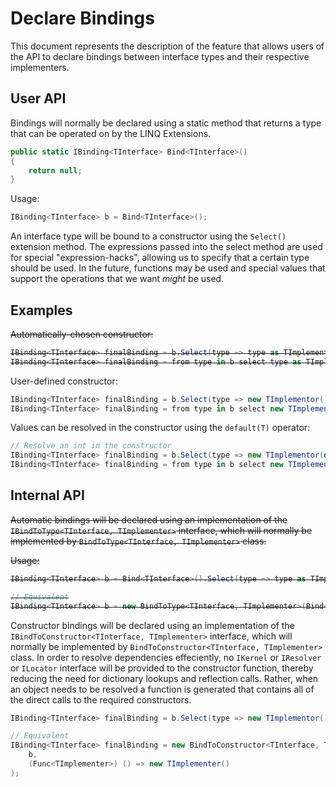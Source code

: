 # Declare Bindings
This document represents the description of the feature that allows users of the API to declare bindings between interface types and their respective implementers.

## User API

Bindings will normally be declared using a static method that returns a type that can be operated on by the LINQ Extensions.


```csharp
public static IBinding<TInterface> Bind<TInterface>()
{
	return null;
}
```

Usage:

```csharp
IBinding<TInterface> b = Bind<TInterface>();
```

An interface type will be bound to a constructor using the `Select()` extension method.
The expressions passed into the select method are used for special "expression-hacks", allowing us to specify that a certain type should be used. In the future, functions may be used and special values that support the operations that we want _might_ be used.

## Examples

<strike>
Automatically-chosen constructor:

```csharp
IBinding<TInterface> finalBinding = b.Select(type => type as TImplementor);
IBinding<TInterface> finalBinding = from type in b select type as TImplementor;
```
</strike>

User-defined constructor:

```csharp
IBinding<TInterface> finalBinding = b.Select(type => new TImplementor());
IBinding<TInterface> finalBinding = from type in b select new TImplementor();
```

Values can be resolved in the constructor using the `default(T)` operator:

```csharp
// Resolve an int in the constructor
IBinding<TInterface> finalBinding = b.Select(type => new TImplementor(default(int)));
IBinding<TInterface> finalBinding = from type in b select new TImplementor(default(int));
```

## Internal API


~~Automatic bindings will be declared using an implementation of the `IBindToType<TInterface, TImplementer>` interface, which will normally be implemented by `BindToType<TInterface, TImplementer>` class.~~

~~Usage:~~
<strike>
```csharp
IBinding<TInterface> b = Bind<TInterface>().Select(type => type as TImplementer);

// Equivalent
IBinding<TInterface> b = new BindToType<TInterface, TImplementer>(Bind<TInterface>());
```
</strike>

Constructor bindings will be declared using an implementation of the `IBindToConstructor<TInterface, TImplementer>` interface, which will normally be implemented by `BindToConstructor<TInterface, TImplementer>` class.
In order to resolve dependencies effeciently, no `IKernel` or `IResolver` or `ILocator` interface will be provided to the constructor function, thereby reducing the need for dictionary lookups and reflection calls. Rather, when an object needs to be resolved a function is generated that contains all of the direct calls to the required constructors.

```csharp
IBinding<TInterface> finalBinding = b.Select(type => new TImplementor());

// Equivalent
IBinding<TInterface> finalBinding = new BindToConstructor<TInterface, TImplementer>(
	b,
	(Func<TImplementer>) () => new TImplementer()
);
```
